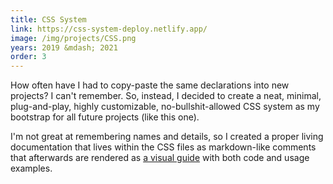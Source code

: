 ```yaml
---
title: CSS System
link: https://css-system-deploy.netlify.app/
image: /img/projects/CSS.png
years: 2019 &mdash; 2021
order: 3
---
```


How often have I had to copy-paste the same declarations into new projects? I can't remember. So, instead, I decided to create a neat, minimal, plug-and-play, highly customizable, no-bullshit-allowed CSS system as my bootstrap for all future projects (like this one).

I'm not great at remembering names and details, so I created a proper living documentation that lives within the CSS files as markdown-like comments that afterwards are rendered as [a visual guide](https://css-system-deploy.netlify.app/) with both code and usage examples.
